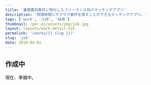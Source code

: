 ```yaml
---
title: '業務委託案件に特化したフリーランス向けマッチングアプリ'
description: '隙間時間にサクサク案件を探すことができるマッチングアプリ。'
tags: ['work', '人材', '採用']
thumbnail: /per-pj/assets/img/job.jpg
layout: layouts/work-detail.njk
permalink: '/works/{{ slug }}/'
slug: 'job'
date: 2018-04-01
---
```


## 作成中

現在、準備中。

